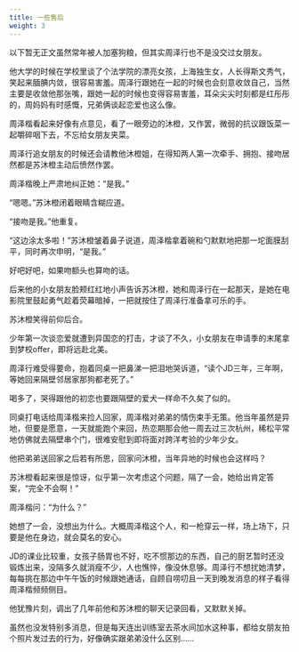 ```yaml
---
title: 一些售后
weight: 3
---
```


以下暂无正文虽然常年被人加塞狗粮，但其实周泽行也不是没交过女朋友。

他大学的时候在学校里谈了个法学院的漂亮女孩，上海独生女，人长得斯文秀气，笑起来腼腆内敛，很容易害羞。周泽行跟她在一起的时候也会刻意收敛自己，当然主要是收敛他那张嘴，跟她一起的时候也变得容易害羞，耳朵尖尖时刻都是红彤彤的，周妈妈有时感慨，兄弟俩谈起恋爱也这么像。

周泽楷看起来好像有点意见，看了一眼旁边的沐橙，又作罢，微弱的抗议跟饭菜一起嚼碎咽下去，不忘给女朋友夹菜。

周泽行追女朋友的时候还会请教他沐橙姐，在得知两人第一次牵手、拥抱、接吻居然都是苏沐橙主动后愤然作罢。

周泽楷晚上严肃地纠正她：“是我。”

“嗯嗯。”苏沐橙闭着眼睛含糊应道。

“接吻是我。”他重复。

“这边涂太多啦！”苏沐橙皱着鼻子说道，周泽楷拿着碗和勺默默地把那一坨面膜刮平，同时再次申明，“是我。”

好吧好吧，如果吻额头也算吻的话。

后来他的小女朋友脸颊红红地小声告诉苏沐橙，她和周泽行在一起那天，是她在电影院里鼓起勇气趁着荧幕暗掉，一把就按住了周泽行准备拿可乐的手。

苏沐橙笑得前仰后合。

少年第一次谈恋爱就遭到异国恋的打击，才谈了不久，小女朋友在申请季的末尾拿到梦校offer，即将远赴北美。

周泽行难受得要命，抱着同桌一把鼻涕一把泪地哭诉道，“读个JD三年，三年啊，等她回来隔壁邻居家那狗都老死了。”

喝多了，哭得跟他的初恋也要跟隔壁的爱犬一样命不久矣了似的。

同桌打电话给周泽楷来捡人回家，周泽楷对弟弟的情伤束手无策。他当年虽然是异地，但要是愿意，一天就能跑个来回，热恋期那会他一周去过三次杭州，稀松平常地仿佛就去隔壁串个门，很难安慰到即将面对跨洋考验的少年少女。

他把弟弟送回家之后若有所思，回家问沐橙，当年异地的时候也会这样吗？

苏沐橙看起来很是惊讶，似乎第一次考虑这个问题，隔了一会，她给出肯定答案，“完全不会啊！”

周泽楷问：“为什么？”

她想了一会，没想出为什么。大概周泽楷这个人，和一枪穿云一样，场上场下，只要是他在身边，就会莫名的安心。

JD的课业比较重，女孩子肠胃也不好，吃不惯那边的东西，自己的厨艺暂时还没锻炼出来，没隔多久就消瘦不少，人也憔悴，像没休息够。周泽行不想扰她清梦，每每挑在那边中午午饭的时候跟她通话，自顾自唠叨且一天到晚发消息的样子看得周泽楷频频侧目。

他犹豫片刻，调出了几年前他和苏沐橙的聊天记录回看，又默默关掉。

虽然也没发特别多消息，但是每天连出训练室去茶水间加水这种事，都给女朋友拍个照片发过去的行为，好像确实跟弟弟没什么区别……